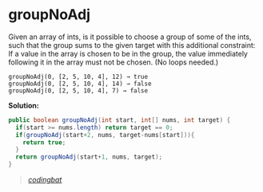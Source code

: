 # groupNoAdj

Given an array of ints, is it possible to choose a group of some of the ints, such that the group sums to the given target with this additional constraint: If a value in the array is chosen to be in the group, the value immediately following it in the array must not be chosen. (No loops needed.)

```
groupNoAdj(0, [2, 5, 10, 4], 12) → true
groupNoAdj(0, [2, 5, 10, 4], 14) → false
groupNoAdj(0, [2, 5, 10, 4], 7) → false
```

**Solution:**

```java
public boolean groupNoAdj(int start, int[] nums, int target) {
  if(start >= nums.length) return target == 0;
  if(groupNoAdj(start+2, nums, target-nums[start])){
    return true;
  }
  return groupNoAdj(start+1, nums, target);
}
```

> _[codingbat](https://codingbat.com/prob/p169605)_